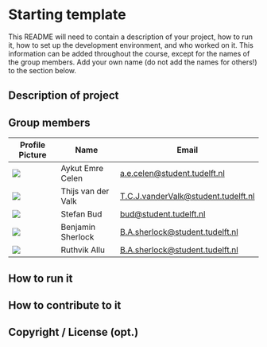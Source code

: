 # Starting template

This README will need to contain a description of your project, how to run it, how to set up the development environment, and who worked on it.
This information can be added throughout the course, except for the names of the group members.
Add your own name (do not add the names for others!) to the section below.

## Description of project

## Group members

| Profile Picture                                                                                         | Name               | Email                               |
|---------------------------------------------------------------------------------------------------------|--------------------|-------------------------------------|
| ![](https://gitlab.ewi.tudelft.nl/uploads/-/system/user/avatar/6074/avatar.png?width=400) | Aykut Emre Celen | a.e.celen@student.tudelft.nl |
| ![](https://gitlab.ewi.tudelft.nl/uploads/-/system/user/avatar/5913/avatar.png?width=400)               | Thijs van der Valk | T.C.J.vanderValk@student.tudelft.nl |
| ![](https://gitlab.ewi.tudelft.nl/uploads/-/system/user/avatar/6133/avatar.png?width=400) | Stefan Bud | bud@student.tudelft.nl |
| ![](https://gitlab.ewi.tudelft.nl/uploads/-/system/user/avatar/5839/avatar.png?width=400) | Benjamin Sherlock | B.A.sherlock@student.tudelft.nl |
| ![](https://secure.gravatar.com/avatar/efdf9b97988bf38be1174614a4670ff6?s=800&d=identicon) | Ruthvik Allu | B.A.sherlock@student.tudelft.nl | r.allu@student.tudelft.nl 

<!-- Instructions (remove once assignment has been completed -->
<!-- - Add (only!) your own name to the table above (use Markdown formatting) -->
<!-- - Mention your *student* email address -->
<!-- - Preferably add a recognizable photo, otherwise add your GitLab photo -->
<!-- - (please make sure the photos have the same size) --> 

## How to run it

## How to contribute to it

## Copyright / License (opt.)
